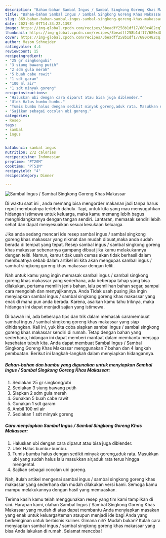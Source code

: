 ```yaml
---
description: "Bahan-bahan Sambal Ingus / Sambal Singkong Goreng Khas Makassar yang nikmat Untuk Jualan"
title: "Bahan-bahan Sambal Ingus / Sambal Singkong Goreng Khas Makassar yang nikmat Untuk Jualan"
slug: 869-bahan-bahan-sambal-ingus-sambal-singkong-goreng-khas-makassar-yang-nikmat-untuk-jualan
date: 2021-01-07T14:33:22.139Z
image: https://img-global.cpcdn.com/recipes/3beadff258b1df17/680x482cq70/sambal-ingus-sambal-singkong-goreng-khas-makassar-foto-resep-utama.jpg
thumbnail: https://img-global.cpcdn.com/recipes/3beadff258b1df17/680x482cq70/sambal-ingus-sambal-singkong-goreng-khas-makassar-foto-resep-utama.jpg
cover: https://img-global.cpcdn.com/recipes/3beadff258b1df17/680x482cq70/sambal-ingus-sambal-singkong-goreng-khas-makassar-foto-resep-utama.jpg
author: Mason Schneider
ratingvalue: 4.4
reviewcount: 15
recipeingredient:
- "25 gr singkongubi"
- "3 siung bawang putih"
- "2 sdm gula merah"
- "5 buah cabe rawit"
- "1 sdt garam"
- "100 ml air"
- "1 sdt minyak goreng"
recipeinstructions:
- "Haluskan ubi dengan cara diparut atau bisa juga diblender."
- "Ulek Halus bumbu-bumbu."
- "Tumis bumbu halus dengan sedikit minyak goreng,aduk rata. Masukkan ubi yang sudah halus lalu masukkan air,aduk rata terus hingga mengental."
- "Sajikan sebagai cocolan ubi goreng."
categories:
- Resep
tags:
- sambal
- ingus
- 

katakunci: sambal ingus  
nutrition: 272 calories
recipecuisine: Indonesian
preptime: "PT20M"
cooktime: "PT51M"
recipeyield: "4"
recipecategory: Dinner

---
```



![Sambal Ingus / Sambal Singkong Goreng Khas Makassar](https://img-global.cpcdn.com/recipes/3beadff258b1df17/680x482cq70/sambal-ingus-sambal-singkong-goreng-khas-makassar-foto-resep-utama.jpg)

Di waktu  saat ini , anda memang bisa mengorder makanan jadi tanpa harus repot membuatnya terlebih dahulu. Tapi, untuk kita yang mau menyuguhkan hidangan istimewa untuk keluarga, maka kamu memang lebih bagus menghidangkannya dengan tangan sendiri. Lantaran, memasak sendiri lebih sehat dan dapat menyesuaikan sesuai kesukaan keluarga.

Jika anda sedang mencari ide resep sambal ingus / sambal singkong goreng khas makassar yang nikmat dan mudah dibuat,maka anda sudah berada di tempat yang tepat. Resep sambal ingus / sambal singkong goreng khas makassar  sebenarnya gampang dibuat jika kamu melakukannya dengan teliti. Namun, kamu tidak usah cemas akan tidak berhasil dalam membuatnya 
sebab dalam artikel ini kita akan mengupas sambal ingus / sambal singkong goreng khas makassar dengan teliti.  



Nah untuk kamu yang ingin memasak sambal ingus / sambal singkong goreng khas makassar yang sederhana, ada beberapa tahap yang bisa dilakukan, pertama memilih jenis bahan, lalu pemilihan bahan segar, sampai cara mengolah dan menyajikannya. Anda Tidak usah pusing jika ingin menyiapkan sambal ingus / sambal singkong goreng khas makassar yang enak di mana pun anda berada. Karena, asalkan kamu  tahu triknya, maka hidangan ini dapat menjadi sajian yang istimewa.

Di bawah ini, ada beberapa tips dan trik dalam memasak caramembuat sambal ingus / sambal singkong goreng khas makassar yang siap dihidangkan. Kali ini, yuk kita coba siapkan sambal ingus / sambal singkong goreng khas makassar sendiri di rumah. Tetap dengan bahan yang sederhana, hidangan ini dapat memberi manfaat dalam membantu menjaga kesehatan tubuh kita. Anda dapat membuat Sambal Ingus / Sambal Singkong Goreng Khas Makassar menggunakan 7 bahan dan 4 langkah pembuatan. Berikut ini langkah-langkah dalam menyiapkan hidangannya.

<!--inarticleads1-->

##### Bahan-bahan dan bumbu yang digunakan untuk menyiapkan Sambal Ingus / Sambal Singkong Goreng Khas Makassar:

1. Sediakan 25 gr singkong/ubi
1. Sediakan 3 siung bawang putih
1. Siapkan 2 sdm gula merah
1. Gunakan 5 buah cabe rawit
1. Gunakan 1 sdt garam
1. Ambil 100 ml air
1. Sediakan 1 sdt minyak goreng




<!--inarticleads2-->

##### Cara menyiapkan Sambal Ingus / Sambal Singkong Goreng Khas Makassar:

1. Haluskan ubi dengan cara diparut atau bisa juga diblender.
1. Ulek Halus bumbu-bumbu.
1. Tumis bumbu halus dengan sedikit minyak goreng,aduk rata. Masukkan ubi yang sudah halus lalu masukkan air,aduk rata terus hingga mengental.
1. Sajikan sebagai cocolan ubi goreng.




Nah, itulah artikel mengenai  sambal ingus / sambal singkong goreng khas makassar  yang sederhana dan mudah dilakukan versi kami. Semoga kamu mampu melakukannya dengan hasil yang memuaskan. 

Terima kasih kamu telah menggunakan resep yang tim kami tampilkan di sini. Harapan kami, olahan  Sambal Ingus / Sambal Singkong Goreng Khas Makassar yang mudah di atas dapat membantu Anda menyiapkan masakan yang enak untuk keluarga/teman ataupun menjadi ide bagi Anda yang berkeinginan untuk berbisnis kuliner. Gimana nih? Mudah bukan? Itulah cara menyiapkan sambal ingus / sambal singkong goreng khas makassar yang bisa Anda lakukan di rumah. Selamat mencoba!

